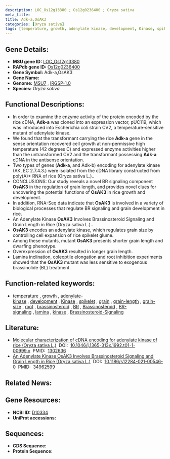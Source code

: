 ```yaml
---
description: LOC_Os12g13380 ; Os12g0236400 ; Oryza sativa
meta_title:
title: Adk-a,OsAK3
categories: [Oryza sativa]
tags: [temperature, growth, adenylate kinase, development, Kinase, spikelet, grain, grain length, grain size, root, brassinosteroid, BR, Brassinosteroid, BR signaling, lamina, kinase, Brassinosteroid Signaling]
---
```


## Gene Details:
- **MSU gene ID:** [LOC_Os12g13380](http://rice.uga.edu/cgi-bin/ORF_infopage.cgi?orf=LOC_Os12g13380)  
- **RAPdb gene ID:** [Os12g0236400](https://rapdb.dna.affrc.go.jp/locus/?name=Os12g0236400)  
- **Gene Symbol:** Adk-a,OsAK3
- **Gene Name:**
- **Genome:**  [MSU7](http://rice.uga.edu/)&nbsp;,&nbsp;[IRGSP-1.0](https://rapdb.dna.affrc.go.jp/download/irgsp1.html)
- **Species:** *Oryza sativa*

## Functional Descriptions:
   - In order to examine the enzyme activity of the protein encoded by the rice cDNA, **Adk-a** was cloned into an expression vector, pUC119, which was introduced into Escherichia coli strain CV2, a temperature-sensitive mutant of adenylate kinase.
   - We found that the transformant carrying the rice **Adk-a** gene in the sense orientation recovered cell growth at non-permissive high temperature (42 degrees C) and expressed enzyme activities higher than the untransformed CV2 and the transformant possessing **Adk-a** cDNA in the antisense orientation.
   - Two types of genes (**Adk-a**, and Adk-b) encoding for adenylate kinase (AK, EC 2.7.4.3.) were isolated from the cDNA library constructed from poly(A)+ RNA of rice (Oryza sativa L.)..
   - CONCLUSIONS: Our study reveals a novel BR signaling component **OsAK3** in the regulation of grain length, and provides novel clues for uncovering the potential functions of **OsAK3** in rice growth and development.
   - In addition, RNA-Seq data indicate that **OsAK3** is involved in a variety of biological processes that regulate BR signaling and grain development in rice.
   - An Adenylate Kinase **OsAK3** Involves Brassinosteroid Signaling and Grain Length in Rice (Oryza sativa L.)..
   - **OsAK3** encodes an adenylate kinase, which regulates grain size by controlling cell expansion of rice spikelet glume.
   - Among these mutants, mutant **OsAK3** presents shorter grain length and dwarfing phenotype.
   - Overexpression of **OsAK3** resulted in longer grain length.
   - Lamina inclination, coleoptile elongation and root inhibition experiments showed that the **OsAK3** mutant was less sensitive to exogenous brassinolide (BL) treatment.

## Function-related keywords:
   - [temperature](/tags/temperature/)&nbsp;,&nbsp;[growth](/tags/growth/)&nbsp;,&nbsp;[adenylate-kinase](/tags/adenylate-kinase/)&nbsp;,&nbsp;[development](/tags/development/)&nbsp;,&nbsp;[Kinase](/tags/Kinase/)&nbsp;,&nbsp;[spikelet](/tags/spikelet/)&nbsp;,&nbsp;[grain](/tags/grain/)&nbsp;,&nbsp;[grain-length](/tags/grain-length/)&nbsp;,&nbsp;[grain-size](/tags/grain-size/)&nbsp;,&nbsp;[root](/tags/root/)&nbsp;,&nbsp;[brassinosteroid](/tags/brassinosteroid/)&nbsp;,&nbsp;[BR](/tags/BR/)&nbsp;,&nbsp;[Brassinosteroid](/tags/Brassinosteroid/)&nbsp;,&nbsp;[BR-signaling](/tags/BR-signaling/)&nbsp;,&nbsp;[lamina](/tags/lamina/)&nbsp;,&nbsp;[kinase](/tags/kinase/)&nbsp;,&nbsp;[Brassinosteroid-Signaling](/tags/Brassinosteroid-Signaling/)

## Literature:
   - [Molecular characterization of cDNA encoding for adenylate kinase of rice (Oryza sativa L.)](https://www.doi.org/10.1046/j.1365-313x.1992.t01-1-00999.x)&nbsp;&nbsp;DOI:&nbsp;&nbsp;[10.1046/j.1365-313x.1992.t01-1-00999.x](https://www.doi.org/10.1046/j.1365-313x.1992.t01-1-00999.x)&nbsp;&nbsp;PMID:&nbsp;&nbsp;[1302636](https://pubmed.ncbi.nlm.nih.gov/1302636/)
   - [An Adenylate Kinase OsAK3 Involves Brassinosteroid Signaling and Grain Length in Rice (Oryza sativa L.)](https://www.doi.org/10.1186/s12284-021-00546-0)&nbsp;&nbsp;DOI:&nbsp;&nbsp;[10.1186/s12284-021-00546-0](https://www.doi.org/10.1186/s12284-021-00546-0)&nbsp;&nbsp;PMID:&nbsp;&nbsp;[34962599](https://pubmed.ncbi.nlm.nih.gov/34962599/)

## Related News:

## Gene Resources:
- **NCBI ID:**  [D10334](http://www.ncbi.nlm.nih.gov/nuccore/D10334)
- **UniProt accessions:** [](https://www.uniprot.org/uniprotkb//entry)

## Sequences:
- **CDS Sequence:**
- **Protein Sequence:**
